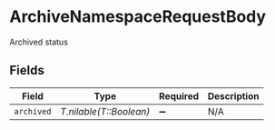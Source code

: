 # ArchiveNamespaceRequestBody

Archived status


## Fields

| Field                   | Type                    | Required                | Description             |
| ----------------------- | ----------------------- | ----------------------- | ----------------------- |
| `archived`              | *T.nilable(T::Boolean)* | :heavy_minus_sign:      | N/A                     |